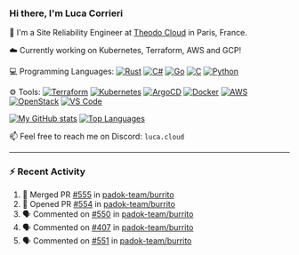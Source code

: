 ### Hi there, I'm Luca Corrieri

👋 I'm a Site Reliability Engineer at [Theodo Cloud](https://cloud.theodo.com/) in Paris, France.

☁️ Currently working on Kubernetes, Terraform, AWS and GCP!

💻 Programming Languages:
[![Rust](https://img.shields.io/badge/Rust-c14566?style=flat-square&logo=rust&logoColor=white)](#)
[![C#](https://img.shields.io/badge/C%23-1e9e25.svg?style=flat-square&logo=c%20sharp&logoColor=white)](#)
[![Go](https://img.shields.io/badge/Go-007d9c?style=flat-square&logo=go&logoColor=white)](#)
[![C](https://img.shields.io/badge/C-2570ae.svg?style=flat-square&logo=c&logoColor=white)](#)
[![Python](https://img.shields.io/badge/Python-3b78a7.svg?style=flat-square&logo=python&logoColor=white)](#)

⚙️ Tools:
[![Terraform](https://img.shields.io/badge/Terraform-7B42BC?style=flat-square&logo=terraform&logoColor=white)](#)
[![Kubernetes](https://img.shields.io/badge/Kubernetes-326CE5?style=flat-square&logo=kubernetes&logoColor=white)](#)
[![ArgoCD](https://img.shields.io/badge/ArgoCD-009485?style=flat-square&logo=argo&logoColor=white)](#)
[![Docker](https://img.shields.io/badge/Docker-2496ED?style=flat-square&logo=docker&logoColor=white)](#)
[![AWS](https://img.shields.io/badge/AWS-232F3E?style=flat-square&logo=amazonaws&logoColor=white)](#)
[![OpenStack](https://img.shields.io/badge/OpenStack-ED1944?style=flat-square&logo=openstack&logoColor=white)](#)
[![VS Code](https://img.shields.io/badge/VS%20Code-007ACC?style=flat-square&logo=visualstudiocode&logoColor=white)](#)

[![My GitHub stats](https://github-readme-stats.vercel.app/api?username=corrieriluca&hide_rank=true&count_private=true&include_all_commits=true&show_icons=true&theme=github_dark)](#)
[![Top Languages](https://github-readme-stats.vercel.app/api/top-langs/?username=corrieriluca&layout=compact&theme=github_dark)](#)

📫 Feel free to reach me on Discord: `luca.cloud`

---

### :zap: Recent Activity

<!--START_SECTION:activity-->
1. 🎉 Merged PR [#555](https://github.com/padok-team/burrito/pull/555) in [padok-team/burrito](https://github.com/padok-team/burrito)
2. 💪 Opened PR [#554](https://github.com/padok-team/burrito/pull/554) in [padok-team/burrito](https://github.com/padok-team/burrito)
3. 🗣 Commented on [#550](https://github.com/padok-team/burrito/issues/550#issuecomment-2715497650) in [padok-team/burrito](https://github.com/padok-team/burrito)
4. 🗣 Commented on [#407](https://github.com/padok-team/burrito/issues/407#issuecomment-2715462685) in [padok-team/burrito](https://github.com/padok-team/burrito)
5. 🗣 Commented on [#551](https://github.com/padok-team/burrito/issues/551#issuecomment-2715454486) in [padok-team/burrito](https://github.com/padok-team/burrito)
<!--END_SECTION:activity-->
